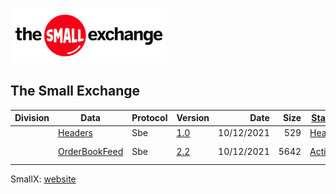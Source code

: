 [![SmallX](https://github.com/Open-Markets-Initiative/Directory/blob/main/Organizations/SmallX/Images/Logo.png)](https://smallexchange.com/)


## The Small Exchange

| Division | Data | Protocol | Version | Date | Size | [Status][Omi.Glossary.Status] | [Testing][Omi.Glossary.Testing] | Specification |
| --- | --- | --- | --- | ---: | ---: | --- | --- | --- |
|  | [Headers][SmallX.Headers.Sbe.v1.0.Dissector] | Sbe | [1.0][SmallX.Headers.Sbe.v1.0.Dissector] | 10/12/2021 | 529 | [Header][Omi.Glossary.Status.Header] | [Beta][Omi.Glossary.Testing.Beta] | [url][SmallX.Headers.Sbe.v1.0.Url] - [pdf][SmallX.Headers.Sbe.v1.0.Pdf] |
|  | [OrderBookFeed][SmallX.OrderBookFeed.Sbe.v2.2.Dissector] | Sbe | [2.2][SmallX.OrderBookFeed.Sbe.v2.2.Dissector] | 10/12/2021 | 5642 | [Active][Omi.Glossary.Status.Active] | [Untested][Omi.Glossary.Testing.Untested] | [url][SmallX.OrderBookFeed.Sbe.v2.2.Url] - [pdf][SmallX.OrderBookFeed.Sbe.v2.2.Pdf] - [xml][SmallX.OrderBookFeed.Sbe.v2.2.Xml] |


SmallX: [website](https://smallexchange.com/ "Go to The Small Exchange")


[Omi.Glossary.Status]: https://github.com/Open-Markets-Initiative/Directory/blob/main/Glossary/Status.md "Protocol Deployment Status"
[Omi.Glossary.Status.Active]: https://github.com/Open-Markets-Initiative/Directory/blob/main/Glossary/Status.md "Deployment Status: Protocol is in active production"
[Omi.Glossary.Status.Deprecated]: https://github.com/Open-Markets-Initiative/Directory/blob/main/Glossary/Status.md "Deployment Status: Protocol is no longer in active use"
[Omi.Glossary.Status.Future]: https://github.com/Open-Markets-Initiative/Directory/blob/main/Glossary/Status.md "Deployment Status: Protocol is not yet deployed to an active production environment"
[Omi.Glossary.Status.Unknown]: https://github.com/Open-Markets-Initiative/Directory/blob/main/Glossary/Status.md "Deployment Status: Protocol deployment status is unknown"
[Omi.Glossary.Status.Header]: https://github.com/Open-Markets-Initiative/Directory/blob/main/Glossary/Status.md "Deployment Status: Header only protocol provided for debugging"
[Omi.Glossary.Testing]: https://github.com/Open-Markets-Initiative/Directory/blob/main/Glossary/Testing.md "Protocol Testing Status"
[Omi.Glossary.Testing.Verified]: https://github.com/Open-Markets-Initiative/Directory/blob/main/Glossary/Testing.md "Testing Status: Protocol has been tested on live data"
[Omi.Glossary.Testing.Incomplete]: https://github.com/Open-Markets-Initiative/Directory/blob/main/Glossary/Testing.md "Testing Status: Protocol has been tested on live data but contains known issues"
[Omi.Glossary.Testing.Beta]: https://github.com/Open-Markets-Initiative/Directory/blob/main/Glossary/Testing.md "Testing Status: Protocol has not been tested and structure is speculative"
[Omi.Glossary.Testing.Untested]: https://github.com/Open-Markets-Initiative/Directory/blob/main/Glossary/Testing.md "Testing Status: Protocol has not been tested on live data"

[SmallX.OrderBookFeed.Sbe.v2.2.Dissector]: https://github.com/Open-Markets-Initiative/wireshark-lua/blob/main/SmallX/SmallX_OrderBookFeed_Sbe_v2_2_Dissector.lua "SmallX OrderBookFeed Sbe v2.2 Wireshark Dissector"
[SmallX.OrderBookFeed.Sbe.v2.2.Url]: https://smallexchange.com/reference/info-hub "The Small Exchange 2.2 Url"
[SmallX.OrderBookFeed.Sbe.v2.2.Pdf]: https://github.com/Open-Markets-Initiative/Directory/blob/main/Organizations/SmallX/Specifications/SmallX.OrderDataFeed.Sbe.v2.2.pdf "The Small Exchange 2.2 Pdf"
[SmallX.OrderBookFeed.Sbe.v2.2.Xml]: https://github.com/Open-Markets-Initiative/Directory/blob/main/Organizations/SmallX/Specifications/SmallX.OrderDataFeed.Sbe.v2.2.xml "The Small Exchange 2.2 Xml"
[SmallX.Headers.Sbe.v1.0.Dissector]: https://github.com/Open-Markets-Initiative/wireshark-lua/blob/main/SmallX/SmallX_Headers_Sbe_v1_0_Dissector.lua "SmallX Headers Sbe v1.0 Wireshark Dissector"
[SmallX.Headers.Sbe.v1.0.Url]: https://smallexchange.com/reference/info-hub "The Small Exchange 1.0 Url"
[SmallX.Headers.Sbe.v1.0.Pdf]: https://github.com/Open-Markets-Initiative/Directory/blob/main/Organizations/SmallX/Specifications/SmallX.OrderDataFeed.Sbe.v2.2.pdf "The Small Exchange 1.0 Pdf"
